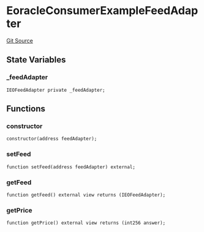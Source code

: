 # EoracleConsumerExampleFeedAdapter

[Git Source](https://github.com/Eoracle/target-contracts/blob/836becbe8b5ae010bb5578a508ed70676be90884/src/examples/EoracleConsumerExampleFeedAdapter.sol)

## State Variables

### \_feedAdapter

```solidity
IEOFeedAdapter private _feedAdapter;
```

## Functions

### constructor

```solidity
constructor(address feedAdapter);
```

### setFeed

```solidity
function setFeed(address feedAdapter) external;
```

### getFeed

```solidity
function getFeed() external view returns (IEOFeedAdapter);
```

### getPrice

```solidity
function getPrice() external view returns (int256 answer);
```

